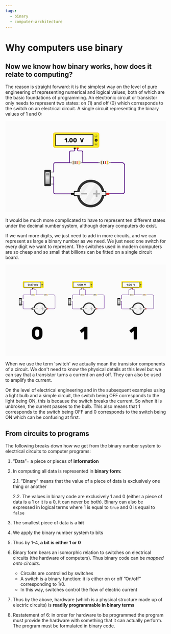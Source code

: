 ```yaml
---
tags:
  - binary
  - computer-architecture
---
```


# Why computers use binary

## Now we know how binary works, how does it relate to computing?

The reason is straight forward: it is the simplest way on the level of pure
engineering of representing numerical and logical values; both of which are the
basic foundations of programming. An electronic circuit or transistor only needs
to represent two states: on (1) and off (0) which corresponds to the switch on
an electrical circuit. A single circuit representing the binary values of 1 and
0:

![multi_on_off 1.gif](/static/multi_on_off.gif)

It would be much more complicated to have to represent ten different states
under the decimal number system, although denary computers do exist.

If we want more digits, we just need to add in more circuits, and we can
represent as large a binary number as we need. We just need one switch for every
digit we want to represent. The switches used in modern computers are so cheap
and so small that billions can be fitted on a single circuit board.

![multiple_circuits.gif](/static/multiple_circuits.gif)

When we use the term 'switch' we actually mean the transistor components of a
circuit. We don't need to know the physical details at this level but we can say
that a transistor turns a current on and off. They can also be used to amplify
the current.

On the level of electrical engineering and in the subsequent examples using a
light bulb and a simple circuit, the switch being OFF corresponds to the light
being ON, this is because the switch breaks the current. So when it is unbroken,
the current passes to the bulb. This also means that 1 corresponds to the switch
being OFF and 0 corresponds to the switch being ON which can be confusing at
first.

## From circuits to programs

The following breaks down how we get from the binary number system to electrical
circuits to computer programs:

1. ”Data”= a piece or pieces of **information**

1. In computing all data is represented in **binary form:**

   2.1. ”Binary” means that the value of a piece of data is exclusively one
   thing or another

   2.2. The values in binary code are exclusively 1 and 0 (either a piece of
   data is a 1 or it is a 0, it can never be both). Binary can also be expressed
   in logical terms where 1 is equal to `true` and 0 is equal to `false`

1. The smallest piece of data is a **bit**

1. We apply the binary number system to bits

1. Thus by 1-4, **a bit is either 1 or 0**

1. Binary form bears an isomorphic relation to switches on electrical circuits
   (the hardware of computers). Thus binary code can be _mapped onto circuits_.

   - Circuits are controlled by switches
   - A switch is a binary function: it is either on or off ”On/off”
     corresponding to 1/0.
   - In this way, switches control the flow of electric current

1. Thus by the above, hardware (which is a physical structure made up of
   electric circuits) is **readily programmable in binary terms**

1. Restatement of 6: in order for hardware to be programmed the program must
   provide the hardware with something that it can actually perform. The program
   must be formulated in binary code.
